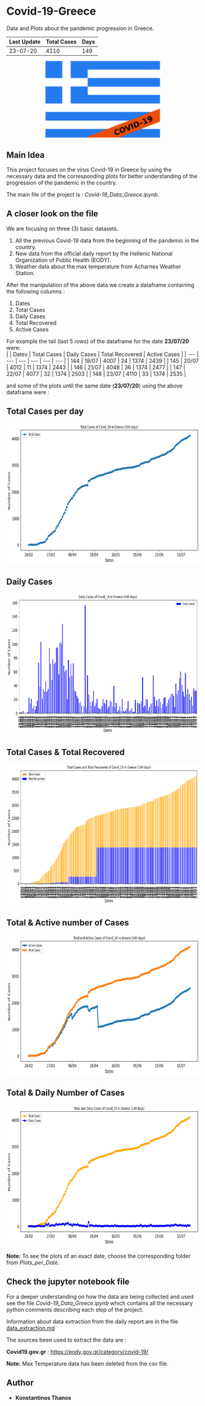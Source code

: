 # Covid-19-Greece
Data and Plots about the pandemic progression in Greece. 

| Last Update | Total Cases | Days |
|     ---     |     ---     |  --- |
|  23-07-20   |     4110    |  149 |

<p align="center">
  <img width="300" height="200" src="imgs/flag.png">
</p>

## Main Idea
This project focuses on the virus Covid-19 in Greece by using the necessary data and the corresponding plots for better understanding of the progression of the pandemic in the country.

The main file of the project is : *Covid-19_Data_Greece.ipynb*.  

## A closer look on the file

We are focusing on three (3) basic datasets.

1. All the previous Covid-19 data from the beginning of the pandemic in the country.
2. New data from the official daily report by the Hellenic National Organization of Public Health (EODY).
3. Weather data about the max temperature from Acharnes Weather Station.

After the manipulation of the above data we create a dataframe containing the following columns :

1. Dates
2. Total Cases
3. Daily Cases
4. Total Recovered
5. Active Cases

For example the tail (last 5 rows) of the dataframe for the date **23/07/20** were:  
|       |     Dates   |	Total Cases |	Daily Cases | Total Recovered | Active Cases | 
|  ---  |      ---    |     ---     |     ---    |       ---        |      ---     |
|  144  |    19/07    |    4007     |     24     |       1374       |      2439    |
|  145  |    20/07    |    4012     |     11     |       1374       |      2443    |
|  146  |    21/07    |    4048     |     36     |       1374       |      2477    |
|  147  |    22/07    |    4077     |     32     |       1374       |      2503    |
|  148  |    23/07    |    4110     |     33     |       1374       |      2535    |


and some of the plots until the same date (**23/07/20**) using the above dataframe were :

## Total Cases per day
<p align="center">
  <img width="750" height="370" src="Plots_per_Date/Plots_for_23-07-2020/TotalCases_23-07-2020.png">
</p>

## Daily Cases
<p align="center">
  <img width="750" height="370" src="Plots_per_Date/Plots_for_23-07-2020/DailyCasesBars_23-07-2020.png">
</p>

## Total Cases & Total Recovered
<p align="center">
  <img width="750" height="370" src="Plots_per_Date/Plots_for_23-07-2020/TotalCases_Recovered_23-07-2020.png">
</p>

## Total & Active number of Cases
<p align="center">
  <img width="750" height="370" src="Plots_per_Date/Plots_for_23-07-2020/Total_ActiveCases_23-07-2020.png">
</p>

## Total & Daily Number of Cases
<p align="center">
  <img width="750" height="370" src="Plots_per_Date/Plots_for_23-07-2020/TotalDaily_23-07-2020.png">
</p>

**Note:** To see the plots of an exact date, choose the corresponding folder from *Plots_per_Date*.

## Check the jupyter notebook file
For a deeper understanding on how the data are being collected and used see the file *Covid-19_Data_Greece.ipynb* which contains all the necessary python comments describing each step of the project. 

Information about data extraction from the daily report are in the file [data_extraction.md](https://github.com/kostasthanos/Covid-19-Greece/blob/master/data_extraction.md)

The sources been used to extract the data are : 

**Covid19.gov.gr** : https://eody.gov.gr/category/covid-19/

**Note:** Max Temperature data has been deleted from the csv file.

## Author
* **Konstantinos Thanos**
